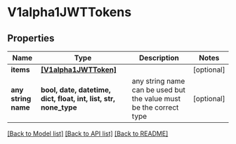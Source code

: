 # V1alpha1JWTTokens


## Properties
Name | Type | Description | Notes
------------ | ------------- | ------------- | -------------
**items** | [**[V1alpha1JWTToken]**](V1alpha1JWTToken.md) |  | [optional] 
**any string name** | **bool, date, datetime, dict, float, int, list, str, none_type** | any string name can be used but the value must be the correct type | [optional]

[[Back to Model list]](../README.md#documentation-for-models) [[Back to API list]](../README.md#documentation-for-api-endpoints) [[Back to README]](../README.md)


